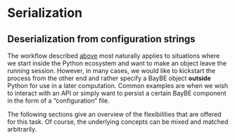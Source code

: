 # Serialization
## Deserialization from configuration strings

The workflow described [above](#json-serialization) most naturally applies to
situations where we start inside the Python ecosystem and want to make an object
leave the running session.
However, in many cases, we would like to kickstart the process from the other end and
rather specify a BayBE object **outside** Python for use in a later computation.
Common examples are when we wish to interact with an API or simply want to persist
a certain BayBE component in the form of a “configuration” file.

The following sections give an overview of the flexibilities that are offered for this
task. Of course, the underlying concepts can be mixed and matched arbitrarily.